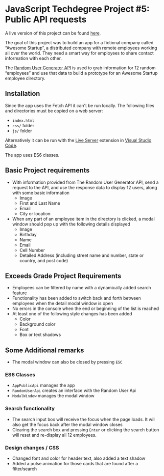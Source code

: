 # JavaScript Techdegree Project #5: Public API requests

A live version of this project can be found [here](https://rliess.github.io/js-techdegree-project5/).

The goal of this project was to build an app for a fictional company called “Awesome Startup”, a distributed company with remote employees working all over the world. They need a smart way for employees to share contact information with each other.

The [Random User Generator API](https://randomuser.me/) is used to grab information for 12 random “employees” and use that data to build a prototype for an Awesome Startup employee directory.

## Installation

Since the app uses the Fetch API it can't be run locally. The following files and directories must be copied on a web server:

* `index.html`
* `css/` folder
* `js/` folder

Alternatively it can be run with the [Live Server](https://marketplace.visualstudio.com/items?itemName=ritwickdey.LiveServer) extension in [Visual Studio Code](https://code.visualstudio.com/).

The app uses ES6 classes.  

## Basic Project requirements

* With information provided from The Random User Generator API, send a request to the API, and use the response data to display 12 users, along with some basic information
  * Image
  * First and Last Name
  * Email
  * City or location
* When any part of an employee item in the directory is clicked, a modal window should pop up with the following details displayed
  * Image
  * Birthday
  * Name
  * Email
  * Cell Number
  * Detailed Address (including street name and number, state or country, and post code)

## Exceeds Grade Project Requirements

* Employees can be filtered by name with a dynamically added search feature
* Functionality has been added to switch back and forth between employees when the detail modal window is open
* No errors in the console when the end or beginning of the list is reached
* At least one of the following style changes has been added
  * Color
  * Background color
  * Font
  * Box or text shadows

## Some Additional remarks

* The modal window can also be closed by pressing `ESC`

### ES6 Classes

* `AppPublicApi` manages the app
* `RandomUserApi` creates an interface with the Random User Api
* `ModalWindow` manages the modal window

### Search functionality

* The search input box will receive the focus when the page loads. It will also get the focus back after the modal window closes
* Clearing the search box and pressing `Enter` or clicking the search button will reset and re-display all 12 employees.

### Design changes / CSS

* Changed font and color for header text, also added a text shadow
* Added a pulse animation for those cards that are found after a filter/search